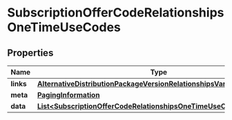 

# SubscriptionOfferCodeRelationshipsOneTimeUseCodes


## Properties

| Name | Type | Description | Notes |
|------------ | ------------- | ------------- | -------------|
|**links** | [**AlternativeDistributionPackageVersionRelationshipsVariantsLinks**](AlternativeDistributionPackageVersionRelationshipsVariantsLinks.md) |  |  [optional] |
|**meta** | [**PagingInformation**](PagingInformation.md) |  |  [optional] |
|**data** | [**List&lt;SubscriptionOfferCodeRelationshipsOneTimeUseCodesDataInner&gt;**](SubscriptionOfferCodeRelationshipsOneTimeUseCodesDataInner.md) |  |  [optional] |




